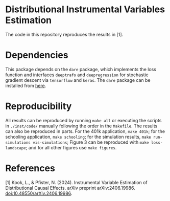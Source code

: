 # Distributional Instrumental Variables Estimation

The code in this repository reproduces the results in [1].

# Dependencies

This package depends on the `dare` package, which implements the loss function
and interfaces `deeptrafo` and `deepregression` for stochastic gradient descent
via `tensorflow` and `keras`. The `dare` package can be installed from 
[here](https://github.com/LucasKook/dare).

# Reproducibility

All results can be reproduced by running `make all` or executing the scripts in
`./inst/code/` manually following the order in the `Makefile`. The results can
also be reproduced in parts. For the 401k application, `make 401k`; for the
schooling application, `make schooling`; for the simulation results, `make
run-simulations vis-simulations`; Figure 3 can be reproduced with `make
loss-landscape`; and for all other figures use `make figures`.

# References

[1] Kook, L., & Pfister, N. (2024). Instrumental Variable Estimation of
Distributional Causal Effects. arXiv preprint arXiv:2406.19986.
[doi:10.48550/arXiv.2406.19986](https://doi.org/10.48550/arXiv.2406.19986).
